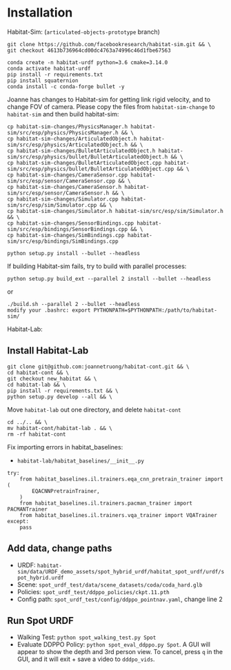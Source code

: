 # Installation

Habitat-Sim: (`articulated-objects-prototype` branch)
```
git clone https://github.com/facebookresearch/habitat-sim.git && \
git checkout 4613b736964cd00dc4763a74996c46d1fbe67563

conda create -n habitat-urdf python=3.6 cmake=3.14.0
conda activate habitat-urdf
pip install -r requirements.txt
pip install squaternion
conda install -c conda-forge bullet -y
```

Joanne has changes to Habitat-sim for getting link rigid velocity, and to change FOV of camera. Please copy the files from `habitat-sim-change` to `habitat-sim` and then build habitat-sim:

```
cp habitat-sim-changes/PhysicsManager.h habitat-sim/src/esp/physics/PhysicsManager.h && \
cp habitat-sim-changes/ArticulatedObject.h habitat-sim/src/esp/physics/ArticulatedObject.h && \
cp habitat-sim-changes/BulletArticulatedObject.h habitat-sim/src/esp/physics/bullet/BulletArticulatedObject.h && \
cp habitat-sim-changes/BulletArticulatedObject.cpp habitat-sim/src/esp/physics/bullet/BulletArticulatedObject.cpp && \
cp habitat-sim-changes/CameraSensor.cpp habitat-sim/src/esp/sensor/CameraSensor.cpp && \
cp habitat-sim-changes/CameraSensor.h habitat-sim/src/esp/sensor/CameraSensor.h && \
cp habitat-sim-changes/Simulator.cpp habitat-sim/src/esp/sim/Simulator.cpp && \
cp habitat-sim-changes/Simulator.h habitat-sim/src/esp/sim/Simulator.h && \
cp habitat-sim-changes/SensorBindings.cpp habitat-sim/src/esp/bindings/SensorBindings.cpp && \
cp habitat-sim-changes/SimBindings.cpp habitat-sim/src/esp/bindings/SimBindings.cpp 
```

`python setup.py install --bullet --headless`


If building Habitat-sim fails, try to build with parallel processes:

`python setup.py build_ext --parallel 2 install --bullet --headless`
 
or

```
./build.sh --parallel 2 --bullet --headless
modify your .bashrc: export PYTHONPATH=$PYTHONPATH:/path/to/habitat-sim/
```

Habitat-Lab:
## Install Habitat-Lab
```
git clone git@github.com:joannetruong/habitat-cont.git && \
cd habitat-cont && \ 
git checkout new_habitat && \ 
cd habitat-lab && \
pip install -r requirements.txt && \
python setup.py develop --all && \
```

Move `habitat-lab` out one directory, and delete `habitat-cont`
```
cd ../.. && \
mv habitat-cont/habitat-lab . && \
rm -rf habitat-cont 
```

Fix importing errors in habitat_baselines:
* `habitat-lab/habitat_baselines/__init__.py`

```
try:
    from habitat_baselines.il.trainers.eqa_cnn_pretrain_trainer import (
        EQACNNPretrainTrainer,
    )
    from habitat_baselines.il.trainers.pacman_trainer import PACMANTrainer
    from habitat_baselines.il.trainers.vqa_trainer import VQATrainer
except:
    pass
```


## Add data, change paths
* URDF: `habitat-sim/data/URDF_demo_assets/spot_hybrid_urdf/habitat_spot_urdf/urdf/spot_hybrid.urdf`
* Scene: `spot_urdf_test/data/scene_datasets/coda/coda_hard.glb`
* Policies: `spot_urdf_test/ddppo_policies/ckpt.11.pth`
* Config path: `spot_urdf_test/config/ddppo_pointnav.yaml`, change line 2

## Run Spot URDF
* Walking Test: `python spot_walking_test.py Spot`
* Evaluate DDPPO Policy: `python spot_eval_ddppo.py Spot`. A GUI will appear to show the depth and 3rd person view. To cancel, press `q` in the GUI, and it will exit + save a video to `dddpo_vids`.

